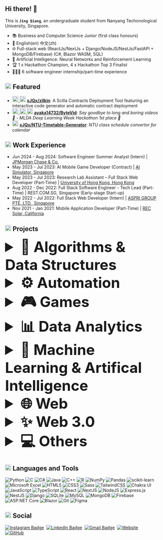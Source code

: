 ## Hi there! 👋

This is **`Jing Qiang`**, an undergraduate student from Nanyang Techonological University, Singapore.
- 📚 Business and Computer Science Junior (first class honours)
- 💬 English(en) 中文(zh)
- 🌐 Full-stack web (ReactJs/NextJs + Django/NodeJS/NestJs/FastAPI + MongoDB/Firebase) (C#, Blazor WASM, SQL)
- 🤖 Artificial Intelligence: Neural Networks and Reinforcement Learning
- 🏆 1 x Hackathon Champion, 4 x Hackathon Top 3 Finalist
- 👨🏻‍💻 6 software engineer internship/part-time experience


## <img src="https://user-images.githubusercontent.com/59118459/169727506-bdad0074-da23-4b4e-9f5e-9b11ab9521db.gif" alt="star3" width="20px"/> Featured

- <a href='https://github.com/xJQx' title='xJQx'> <img src='https://avatars.githubusercontent.com/u/47933193?v=4' height='20' width='20'/></a><a href='https://github.com/ztjhz' title='ztjhz'> <img src='https://avatars.githubusercontent.com/u/59118459?v=4' height='20' width='20'/></a> [**xJQx/zilkin**](https://github.com/xJQx/zilkin): A Scilla Contracts Deployment Tool featuring an interactive code generator and automatic contract deployment
- <a href='https://github.com/xJQx' title='xJQx'> <img src='https://avatars.githubusercontent.com/u/47933193?v=4' height='20' width='20'/></a><a href='https://github.com/ztjhz' title='ztjhz'> <img src='https://avatars.githubusercontent.com/u/59118459?v=4' height='20' width='20'/></a><a href='https://github.com/ayaka14732' title='ayaka14732'> <img src='https://avatars.githubusercontent.com/u/68557794?v=4' height='20' width='20'/></a>  [**ayaka14732/ByteVid**](https://github.com/ayaka14732/ByteVid): _Say goodbye to long and boring videos 👋 - MLDA Deep Learning Week Hackathon 1st place 🥇_
- <a href='https://github.com/xJQx' title='xJQx'> <img src='https://avatars.githubusercontent.com/u/47933193?v=4' height='20' width='20'/></a> [**xJQx/NTU-Timetable-Generator**](https://github.com/xJQx/NTU-Timetable-Generator): _NTU class schedule convertor for calendar_

## <img src="https://user-images.githubusercontent.com/59118459/169634429-3f826467-8740-42d8-ab8b-1857cd405fd9.gif" alt="BugcatWork" width="20px" height="20px"/> Work Experience

- Jun 2024 - Aug 2024: Software Engineer Summer Analyst (Intern) | <a href="https://www.linkedin.com/company/jpmorganchase/mycompany/" target="_blank">JPMorgan Chase & Co.</a>
- May 2023 - Jul 2023: AI Mobile Game Developer (Contract) | <a href="https://ai-simulator.com/" target="_blank">AI Simulator, Singapore</a> 
- May 2023 - Jul 2023: Research Lab Assistant – Full Stack Web Developer (Part-Time) | <a href="https://www.hku.hk/" target="_blank">University of Hong Kong, Hong Kong</a> 
- Aug 2022 - Dec 2022: Full Stack Software Engineer - Tech Lead (Part-Time) | REST.COM.SG, Singapore (Early-stage Start-up)
- May 2022 - Jul 2022: Full Stack Web Developer (Intern) | <a href="https://www.asprigroup.com/" target="_blank">ASPRI GROUP PTE. LTD., Singapore</a>
- Nov 2021 - Jan 2021: Mobile Application Developer (Part-Time) | <a href="https://www.recgroup.com/en" target="_blank">REC Solar, California</a>


## <img src="https://user-images.githubusercontent.com/59118459/169634505-a0855753-58ab-4367-96a7-4976041e21f6.gif" alt="nkoRave" width="20px" height="20px"/> Projects

<details>
  <summary style="font-size: 3rem; font-weight: bold">🧠 Algorithms & Data Structures </summary>
 <ul>
  <li><a href="https://github.com/xJQx/SC2079-MDP-Group11-Algorithms" alt="sc2079-mdp-algorithms">xJQx/SC2079-MDP-Group11-Algorithms</a>: The algorithm and algorithm simulator implementation of a Real-time Robotic Car System that autonomously traverse a known area (Multi-disciplinary Project). Rank 1/34.</li>
  <li><a href="https://github.com/xJQx/PathFinding-Visualizer" alt="pathfinding">xJQx/PathFinding-Visualizer</a>: Visualize pathfinding algorithms in the web</li>
  <li><a href="https://github.com/xJQx/Sorting-Visualizer" alt="sorting">xJQx/Sorting-Visualizer</a>: Visualize sorting algorithms in the web</li>
 </ul>
</details>

<details>
  <summary style="font-size: 3rem; font-weight: bold">⚙️ Automation</summary>
 <ul>
  <li><a href="https://github.com/xJQx/zilkin" alt="zilkin">xJQx/ZilKin</a>: A Scilla Contracts Deployment Tool featuring an interactive code generator and automatic contract deployment</li>
  <li><a href="https://github.com/xJQx/NTU-Timetable-Generator" alt="class_schedule">xJQx/NTU-Timetable-Generator</a>: NTU class schedule convertor for calendar</li>
 </ul>
</details>

<details>
  <summary style="font-size: 3rem; font-weight: bold">🎮 Games</summary>
 <ul>
  <li><a href="https://github.com/xJQx/JavaScript/tree/main/TicTacToe" alt="tictactoe">xJQx/JavaScript/TicTacToe</a>: A tic-tac-toe game in the browser</li>
  <li><a href="https://github.com/xJQx/JavaScript/tree/main/Snake_Game" alt="snake_game">xJQx/JavaScript/Snake_Game</a>: A snake game in the browser</li>
 </ul>
</details>

<details>
  <summary style="font-size: 3rem; font-weight: bold">📊 Data Analytics </summary>
 <ul>
  <li><a href="https://github.com/xJQx/Cyclistic-Riders-Analysis" alt="food_forecast">xJQx/Cyclistic-Riders-Analysis</a>: Data-driven recommendations for a new marketing strategy to convert causal rental bike riders to members (Google Data Analytics Professional Certificate)</li>
 </ul>
</details>

<details>
  <summary style="font-size: 3rem; font-weight: bold">🤖 Machine Learning & Artifical Intelligence</summary>
 <ul>
  <li><a href="https://github.com/ayaka14732/ByteVid" alt="byte_vid">ayaka14732/ByteVid</a>: Say goodbye to long and boring videos 👋 - MLDA Deep Learning Week Hackathon 1st place 🥇</li>
  <li><a href="https://github.com/xJQx/bc2407-linkedin" alt="IntelliLink">xJQx/IntelliLink</a>: A Machine Learning Approach to Enhance User Experience and Engagement on LinkedIn</li>
  <li><a href="https://github.com/xJQx/bc2406-project" alt="heart_detect">xJQx/HeartDetect</a>: Machine Learning Models For Early Intervention Of Heart Disease, implemented in 2 stages</li>
  <li><a href="https://github.com/ztjhz/food-stock-demand-forecast" alt="food_forecast">ztjhz/food-stock-demand-forecast</a>: Time Series Forecasting to predict future food demand, optimise food inventory and reduce food wastage</li>
  <li><a href="https://github.com/ztjhz/SC1015-Project" alt="AniFame">ztjhz/AniFame</a>: Predict the success of an anime using regression and classification models</li>
 </ul>
</details>

<details>
  <summary style="font-size: 3rem; font-weight: bold">🌐 Web</summary>
 <dl>
      <dt>Full Stack</dt>
      <dd><li><a href="https://github.com/xJQx/sc2006-feeditforward" alt="sc2006-feeditforward">xJQx/sc2006-feeditforward</a>: A community-driven initiative that connects the surplus food from local hawkers directly to families in need</li></dd>
      <dd><li><a href="https://github.com/xJQx/talk-a-tive" alt="talk-a-tive">xJQx/talk-a-tive</a>: Full-Stack Chatting App with MERN stack and Socket.io</li></dd>
      <dd><li><a href="https://github.com/xJQx/crypto-tracker" alt="crypto-tracker">xJQx/crypto-tracker</a>: Track Cryptocurrency prices</li></dd>
      <dt>Front end</dt>
      <dd><li><a href="https://github.com/xJQx/portfolio-website-public" alt="portfolio">xJQx/portfolio-website</a>: Personal portfolio website</li></dd>
      <dd><li><a href="https://github.com/xJQx/JavaScript-Projects" alt="javascript-projects">xJQx/JavaScript-Projects</a>: Collection of javascript projects developed by me</li></dd>
      <dd><li><a href="https://github.com/xJQx/PathFinding-Visualizer" alt="pathfinding">xJQx/PathFinding-Visualizer</a>: Visualize pathfinding algorithms in the web</li></dd>
      <dd><li><a href="https://github.com/xJQx/Sorting-Visualizer" alt="sorting">xJQx/Sorting-Visualizer</a>: Visualize sorting algorithms in the web</li></dd>
      <dt>Back end</dt>
      <dd><li><a href="https://github.com/xJQx/django-social-media-server" alt="django-social-media-server">xJQx/django-social-media-server</a>: A social media server</li></dd>
      <dd><li><a href="https://github.com/xJQx/django-mail-server" alt="django-mail-server">xJQx/django-mail-server</a>: An mail server</li></dd>
      <dd><li><a href="https://github.com/xJQx/django-ecommerce-server" alt="django-ecommerce-server">xJQx/django-ecommerce-server</a>: An ecommerce server</li></dd>
      <dd><li><a href="https://github.com/xJQx/django-wiki-server" alt="django-wiki-server">xJQx/django-wiki-server</a>: An wiki server</li></dd>
</dl>
</details>

<details>
  <summary style="font-size: 3rem; font-weight: bold">✨ Web 3.0</summary>
 <ul>
      <li><a href="https://github.com/xJQx/zilkin" alt="zilkin">xJQx/ZilKin</a>: A Scilla Contracts Deployment Tool featuring an interactive code generator and automatic contract deployment</li>
</ul>
</details>

<details>
  <summary style="font-size: 3rem; font-weight: bold">💻 Others</summary>
 <ul>
      <li><a href="https://github.com/xJQx/sc2002-fypms" alt="FYPMS">xJQx/FYPMS</a>: A Java-based application for managing final year projects (FYP) for students in tertiary institutions</li>
</ul>
</details>


## <img src="https://user-images.githubusercontent.com/59118459/169634580-cf0d3886-3703-4ab7-8b28-f4aa869541a2.gif" alt="BunnyStudyRead" width="20px" height="20px"/> Languages and Tools

![Python](https://img.shields.io/badge/Python-3670A0?style=flat-square&logo=python&logoColor=ffdd54)
![C](https://img.shields.io/badge/C-%2300599C.svg?style=flat-square&logo=c&logoColor=white)
![C#](https://img.shields.io/badge/C%23-%23239120.svg?style=flat-square&logo=c-sharp&logoColor=white)
![Java](https://img.shields.io/badge/Java-%23ED8B00.svg?style=flat-square&logo=java&logoColor=white)
![C++](https://img.shields.io/badge/C++-%2300599C.svg?style=flat-square&logo=c%2B%2B&logoColor=white)
![R](https://img.shields.io/badge/-R-%23276DC3.svg?style=flat-square&logo=r&logoColor=white)
![NumPy](https://img.shields.io/badge/numpy-%23013243.svg?style=flat-square&logo=numpy&logoColor=white)
![Pandas](https://img.shields.io/badge/pandas-%23150458.svg?style=flat-square&logo=pandas&logoColor=white)
![scikit-learn](https://img.shields.io/badge/scikit--learn-%23F7931E.svg?style=flat-square&logo=scikit-learn&logoColor=white)
![Microsoft Excel](https://img.shields.io/badge/Microsoft_Excel-217346?style=flat-square&logo=microsoft-excel&logoColor=white)
![HTML5](https://img.shields.io/badge/-HTML5-%23E34F26.svg?style=flat-square&logo=html5&logoColor=white)
![CSS3](https://img.shields.io/badge/-CSS3-%231572B6.svg?style=flat-square&logo=css3&logoColor=white)
![Sass](https://img.shields.io/badge/Sass-CC6699?style=flat-square&logo=sass&logoColor=white)
![TailwindCSS](https://img.shields.io/badge/-Tailwind%20CSS-%2338B2AC.svg?style=flat-square&logo=tailwind-css&logoColor=white)
![Chakra UI](https://img.shields.io/badge/-Chakra%20UI-%234ED1C5.svg?style=flat-square&logo=chakraui&logoColor=white)
![JavaScript](https://img.shields.io/badge/-JavaScript-%23F7DF1C?style=flat-square&logo=javascript&logoColor=000000&labelColor=%23F7DF1C&color=%23FFCE5A)
![TypeScript](https://img.shields.io/badge/TypeScript-%23007ACC.svg?style=flat-square&logo=typescript&logoColor=white)
![React](https://img.shields.io/badge/-React.js-%2320232a.svg?style=flat-square&logo=react&logoColor=%2361DAFB)
![NextJS](https://img.shields.io/badge/Next.js-black?style=flat-square&logo=next.js&logoColor=white)
![NodeJS](https://img.shields.io/badge/node.js-6DA55F?style=flat-square&logo=node.js&logoColor=white)
![Express.js](https://img.shields.io/badge/express.js-%23404d59.svg?style=flat-square&logo=express&logoColor=%2361DAFB)
![NestJS](https://img.shields.io/badge/Nest.js-%23E0234E.svg?style=flat-square&logo=nestjs&logoColor=white)
![Django](https://img.shields.io/badge/Django-%23092E20.svg?style=flat-square&logo=django&logoColor=white)
![SQLite](https://img.shields.io/badge/SQLite-%2307405e.svg?style=flat-square&logo=sqlite&logoColor=white)
![MySQL](https://img.shields.io/badge/MySQL-5ac4f2?style=flat-square&logo=mysql&logoColor=darkblue)
![MongoDB](https://img.shields.io/badge/MongoDB-%234ea94b.svg?style=flat-square&logo=mongodb&logoColor=white)
![Firebase](https://img.shields.io/badge/Firebase-%23039BE5.svg?style=flat-square&logo=firebase)
![ASP.NET Core](https://img.shields.io/badge/-ASP.NET%20Core-5C2D91?style=flat-square&logo=.net&logoColor=white)
![Blazor](https://img.shields.io/badge/-Blazor-%235C2D91.svg?style=flat-square&logo=blazor&logoColor=white)
![Git](https://img.shields.io/badge/-Git-%23F05033.svg?style=flat-square&logo=git&logoColor=white)
![Figma](https://img.shields.io/badge/-Figma-%23F24E1E.svg?style=flat-square&logo=figma&logoColor=white)



## <img src="https://user-images.githubusercontent.com/59118459/193049628-b56bba85-b2da-4d04-8bd1-7f79ea015feb.gif" alt="mewheart" width="20px" height="20px" /> Social

[![Instagram Badge](https://img.shields.io/badge/-jingqiang2407-blue?style=flat-square&logo=Instagram&logoColor=white&link=https://www.instagram.com/jingqiang2407/)](https://www.instagram.com/jingqiang2407/)&nbsp;
[![LinkedIn Badge](https://img.shields.io/badge/-Toh_Jing_Qiang-blue?style=flat-square&logo=Linkedin&logoColor=white&link=https://www.linkedin.com/in/tohjingqiang/)](https://www.linkedin.com/in/tohjingqiang/)&nbsp;
[![Gmail Badge](https://img.shields.io/badge/-TOHJ0038@e.ntu.edu.sg-blue?style=flat-square&logo=microsoftoutlook&logoColor=white)](mailto:TOHJ0038@e.ntu.edu.sg)&nbsp;
[![Website](https://img.shields.io/badge/-Portfolio%20Website-blue?style=flat-square&logo=next.js&logoColor=white)](https://tohjingqiang.com)&nbsp;
[![GitHub](https://img.shields.io/github/followers/xJQx?style=social&label=Follow)](https://github.com/xJQx)


</p>


<!-- ![GitHub](https://img.shields.io/badge/-GitHub-181717?style=flat-square&logo=github) -->
<!-- ![VS Code](http://img.shields.io/badge/-VS%20Code-007ACC?style=flat-square&logo=visual-studio-code&logoColor=ffffff) -->
<!-- ![C++](http://img.shields.io/badge/-C++-225257?style=flat-square&logo=c%2B%2B&logoColor=ffffff) -->

